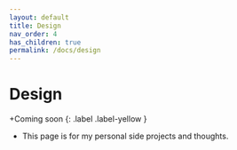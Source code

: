 ```yaml
---
layout: default
title: Design
nav_order: 4
has_children: true
permalink: /docs/design
---
```


# **Design**
\+Coming soon
{: .label .label-yellow }
  - This page is for my personal side projects and thoughts.